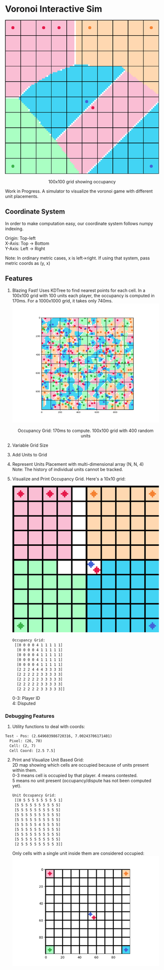 # Voronoi Interactive Sim

![](images/grid_100x100_occupancy.png)
<p align="center">100x100 grid showing occupancy</p>

Work in Progress. A simulator to visualize the voronoi game with
different unit placements.

## Coordinate System

In order to make computation easy, our coordinate system follows numpy indexing.   

Origin: Top-left  
X-Axis: Top -> Bottom  
Y-Axis: Left -> Right  

Note: In ordinary metric cases, x is left->right. If using that system, pass metric coords as (y, x)

## Features

1. Blazing Fast! Uses KDTree to find nearest points for each cell.
   In a 100x100 grid with 100 units each player,
   the occupancy is computed in 170ms. For a 1000x1000 grid, it takes only
   740ms.
   ![fast](images/speed_100x100_400pts.png)
   <p align="center">Occupancy Grid: 170ms to compute. 100x100 grid with 400 random units</p>

2. Variable Grid Size
3. Add Units to Grid
4. Represent Units Placement with multi-dimensional array (N, N, 4)  
   Note: The history of individual units cannot be tracked.
5. Visualize and Print Occupancy Grid. Here's a 10x10 grid:


   ![](images/grid_10x10_occupancy.png)

   
   ```
   Occupancy Grid:
    [[0 0 0 0 4 1 1 1 1 1]
     [0 0 0 0 4 1 1 1 1 1]
     [0 0 0 0 4 1 1 1 1 1]
     [0 0 0 0 4 1 1 1 1 1]
     [0 0 0 0 4 1 1 1 1 1]
     [2 2 2 4 4 4 3 3 3 3]
     [2 2 2 2 2 3 3 3 3 3]
     [2 2 2 2 2 3 3 3 3 3]
     [2 2 2 2 2 3 3 3 3 3]
     [2 2 2 2 2 3 3 3 3 3]]
   ```
   0-3: Player ID  
   4: Disputed

### Debugging Features

1. Utility functions to deal with coords:
```
Test - Pos: (2.649603986720316, 7.00243706171401)
  Pixel: (26, 70)
  Cell: (2, 7)
  Cell Coord: [2.5 7.5]
```

2. Print and Visualize Unit Based Grid:  
   2D map showing which cells are occupied because of units present 
   within them.  
   0-3 means cell is occupied by that player. 4 means contested.   
   5 means no unit present (occupancy/dispute has not been computed yet).

   ```
   Unit Occupancy Grid:
    [[0 5 5 5 5 5 5 5 5 1]
    [5 5 5 5 5 5 5 5 5 5]
    [5 5 5 5 5 5 5 5 5 5]
    [5 5 5 5 5 5 5 5 5 5]
    [5 5 5 5 5 5 5 5 5 5]
    [5 5 5 5 5 4 5 5 5 5]
    [5 5 5 5 5 5 5 5 5 5]
    [5 5 5 5 5 5 5 5 5 5]
    [5 5 5 5 5 5 5 5 5 5]
    [2 5 5 5 5 5 5 5 5 3]]
   ```

   Only cells with a single unit inside them are considered occupied:
    ![](images/grid_10x10_unit_occupancy.png)

   
